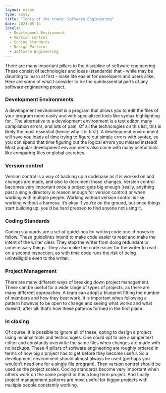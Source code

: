 ```yaml
---
layout: essay
type: essay
title: "Tools of the trade: Software Engineering"
date: 2021-05-14
labels:
  - Development Environment
  - Version Control
  - Coding Standards
  - Design Patterns
  - Software Engineering
---
```



There are many important pillars to the discipline of software engineering. These consist of technologies and ideas (standards) that - while may be daunting to learn at first - make life easier for developers and users alike. Here are some of what I consider to be the quintessential parts of any software engineering project. 

### Development Environments

A development environment is a program that allows you to edit the files of your program more easily and with specialized tools like syntax highlighting for . The alternative to a development environment is a text editor, many compilation errors, and lots of pain. Of all the technologies on this list, this is likely the most essential (hence why it is first). A development environment will save you loads of time trying to figure out simple errors with syntax, so you can spend that time figuring out the logical errors you missed instead! Most popular development environments also come with many useful tools like comparing files or global searches.

### Version control

Version control is a way of backing up a codebase as it is worked on and changes are made, and also to document those changes. Version control becomes very important once a project gets big enough (really, anything past a single directory is reason enough for version control) or when working with multiple people. Working without version control is like working without a harness: it’s okay if you’re on the ground, but once things start building up, you’d be hard pressed to find anyone not using it.

### Coding Standards

Coding standards are a set of guidelines for writing code one chooses to follow. These guidelines intend to make code easier to read and make the intent of the writer clear. They stop the writer from doing redundant or unnecessary things. They also make the code easier for the writer to read on a second inspection, as with time code runs the risk of being unintelligible even to the writer.

### Project Management

There are many different ways of breaking down project management. These can be useful for a wide range of types of projects, as there are many different approaches. A team can adopt a blueprint fitting the number of members and how they best work. It is important when following a pattern however to be open to change and seeing what works and what doesn’t, after all: that’s how these patterns formed in the first place. 

### In closing 

Of course: it is possible to ignore all of these, opting to design a project using minimal tools and technologies. One could opt to use a simple text editor and constantly overwrite the same files when changes are made with no backups. These 4 pillars of software engineering are roughly ordered in terms of how big a project has to get before they become useful. So a development environment should almost always be used (perhaps you wouldn’t need one for a single file program). Then version control should be used as the project scales. Coding standards become very important when others work on the same project or it is a long term project. And finally project management patterns are most useful for bigger projects with multiple people constantly working.

